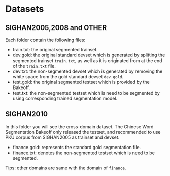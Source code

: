 # Datasets

## SIGHAN2005,2008 and OTHER

Each folder contain the following files:

- train.txt: the original segmented trainset.
- dev.gold: the original standard devset which is generated by splitting the segmented trainset `train.txt`, as well as it is originated from at the end of the `train.txt` file.
- dev.txt: the non-segmented devset which is generated by removing the white space from the gold  standard devset `dev.gold`.
- test.gold: the original segmented testset which is provided by the Bakeoff.
- test.txt: the non-segmented testset which is need to be segmented by using corresponding trained segmentation model.

## SIGHAN2010

In this folder you will see the cross-domain dataset. The Chinese Word Segmentation Bakeoff only released the testset, and recommended to use PKU corpus from SIGHAN2005 as trainset and devset.

- finance.gold: represents the standard gold segmentation file.
- finance.txt: denotes the non-segmented testset which is need to be segmented.

Tips: other domains are same with the domain of `finance`.  
